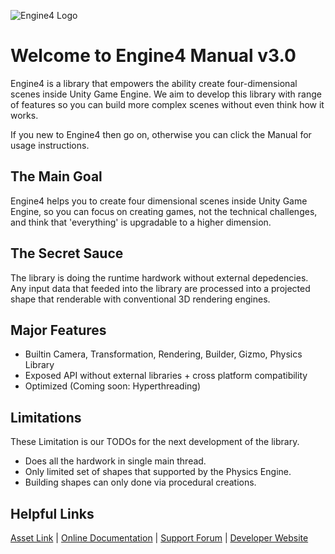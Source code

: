 ![Engine4 Logo](images/Engine4-Black.png)

# Welcome to Engine4 Manual v3.0

Engine4 is a library that empowers the ability create four-dimensional scenes inside Unity Game Engine. We aim to develop this library with range of features so you can build more complex scenes without even think how it works.

If you new to Engine4 then go on, otherwise you can click the Manual for usage instructions.

## The Main Goal

Engine4 helps you to create four dimensional scenes inside Unity Game Engine, so you can focus on creating games, not the technical challenges, and think that 'everything' is upgradable to a higher dimension.

## The Secret Sauce

The library is doing the runtime hardwork without external depedencies.  Any input data that feeded into the library are processed into a projected shape that renderable with conventional 3D rendering engines.

## Major Features

+ Builtin Camera, Transformation, Rendering, Builder, Gizmo, Physics Library
+ Exposed API without external libraries + cross platform compatibility
+ Optimized (Coming soon: Hyperthreading)

## Limitations

These Limitation is our TODOs for the next development of the library.

+ Does all the hardwork in single main thread.
+ Only limited set of shapes that supported by the Physics Engine.
+ Building shapes can only done via procedural creations.

## Helpful Links

[Asset Link](http://u3d.as/fdm) | [Online Documentation](#) | [Support Forum](https://forum.unity.com/threads/mesh-4d-engine-create-4d-objects-in-unity.320549/) | [Developer Website](https://wellosoft.wordpress.com/)